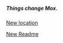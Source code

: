 ##### Things change Mox.



[New location](https://github.com/FremwiseTheSleepy/senrp_assistant/)

[New Readme](https://github.com/FremwiseTheSleepy/senrp_assistant/blob/master/README.md)
